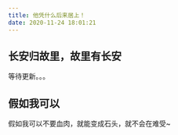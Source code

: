 ```yaml
---
title: 他凭什么后来居上！
date: 2020-11-24 18:01:21
---
```


## 长安归故里，故里有长安

等待更新。。。

## 假如我可以

假如我可以不要血肉，就能变成石头，就不会在难受~